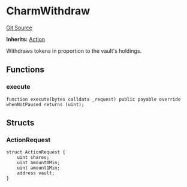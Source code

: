 # CharmWithdraw
[Git Source](https://github.com/FloorDAO/floor-v2/blob/c8169a0594ad07a37d169672a50f4155c41be809/src/contracts/actions/charmfi/Withdraw.sol)

**Inherits:**
[Action](/src/contracts/actions/Action.sol/contract.Action.md)

Withdraws tokens in proportion to the vault's holdings.


## Functions
### execute


```solidity
function execute(bytes calldata _request) public payable override whenNotPaused returns (uint);
```

## Structs
### ActionRequest

```solidity
struct ActionRequest {
    uint shares;
    uint amount0Min;
    uint amount1Min;
    address vault;
}
```

